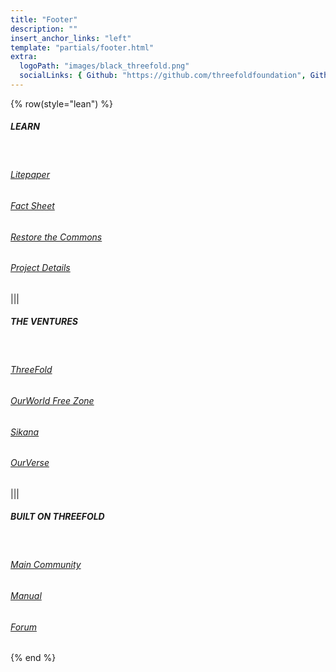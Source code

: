 ```yaml
---
title: "Footer"
description: ""
insert_anchor_links: "left"
template: "partials/footer.html"
extra:
  logoPath: "images/black_threefold.png"
  socialLinks: { Github: "https://github.com/threefoldfoundation", Github2: "https://github.com/threefoldtech", Twitter: "https://twitter.com/threefold_io", Telegram: "https://t.me/threefoldnews"  }
---
```


{% row(style="lean") %}

##### **LEARN**

<br>

###### [Litepaper](https://threefold.docsend.com/view/b6wmefr47r2qsjcc/d/84eh676k7a9pcw36)

###### [Fact Sheet](https://threefold.docsend.com/view/b6wmefr47r2qsjcc/d/hehw4is7pvg8gbcc)

###### [Restore the Commons](https://threefold.docsend.com/view/b6wmefr47r2qsjcc/d/58shuiksemuaeiyb)

###### [Project Details](https://threefold.docsend.com/view/b6wmefr47r2qsjcc/d/tvqf5pq4nvuukqgx)

|||

##### **THE VENTURES**

<br>

###### [ThreeFold](https://threefold.io)

###### [OurWorld Free Zone](https://freezone.ourworld.tf/)

###### [Sikana](https://sikana.tv/)

###### [OurVerse](https://ourverse.tf/)

|||

##### **BUILT ON THREEFOLD**

<br>

###### [Main Community](https://t.me/threefold)

###### [Manual](https://manual.grid.tf)

###### [Forum](https://forum.threefold.io/)

{% end %}